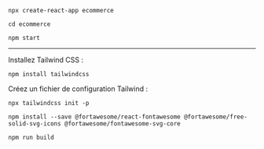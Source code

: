 ```
npx create-react-app ecommerce
```
```
cd ecommerce
```
```
npm start
```

---


Installez Tailwind CSS :

```
npm install tailwindcss
```

Créez un fichier de configuration Tailwind :

```
npx tailwindcss init -p     
```
```
npm install --save @fortawesome/react-fontawesome @fortawesome/free-solid-svg-icons @fortawesome/fontawesome-svg-core
```

```
npm run build
```